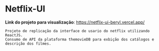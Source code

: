 # Netflix-UI
**Link do projeto para visualização**: https://netflix-ui-beryl.vercel.app/
```
Projeto de replicação da interface de usario do netflix utilizando ReactJS.
Consumo de API da plataforma themovieDB para exbição dos catálogos e descrição dos filmes.
```
